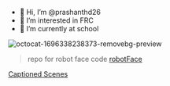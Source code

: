 - 👋 Hi, I’m @prashanthd26
- 👀 I’m interested in FRC
- 🌱 I’m currently at school

![octocat-1696338238373-removebg-preview](https://github.com/prashanthd26/prashanthd26/assets/146843408/26111ec3-1731-465f-bbc6-ba33987e6a93)

>repo for robot face code
[robotFace](https://prashanthd26.github.io/robotFace/)
>
[Captioned Scenes](https://studio.code.org/projects/gamelab/VUaEi1pIlGnY1n0f3jnSzth7MJrVnBVBqOQ2igpSjRU)
